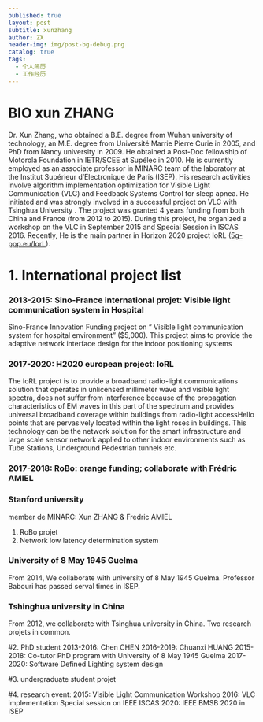 ```yaml
---
published: true
layout: post
subtitle: xunzhang
author: ZX
header-img: img/post-bg-debug.png
catalog: true
tags:
  - 个人简历
  - 工作经历
---
```



# BIO xun ZHANG
Dr. Xun Zhang, who obtained a B.E. degree from Wuhan university of technology,  an M.E. degree from Université Marrie Pierre Curie in 2005, and PhD from Nancy university in 2009.  He obtained a Post-Doc fellowship of Motorola Foundation in IETR/SCEE at Supélec in 2010.  He is currently employed as an associate professor in MINARC team of the laboratory  at the Institut Supérieur d’Electronique de Paris (ISEP). His research activities involve algorithm implementation optimization for Visible Light Communication (VLC) and Feedback Systems Control for sleep apnea. He initiated and was strongly involved in a successful project on VLC with Tsinghua University . The project was granted 4 years funding from both China and France (from 2012 to 2015). During this project, he organized a workshop on the VLC in September 2015 and Special Session in ISCAS 2016. Recently, He is the main partner in Horizon 2020 project IoRL ([5g-ppp.eu/IorL](5P-ppp.eu/Iorl)).  

# 1. International project list

### 2013-2015: Sino-France international projet: Visible light communication system in Hospital

Sino-France Innovation Funding project on “ Visible light communication system for hospital environment” ($5,000). This project aims to provide the adaptive network interface design for the indoor positioning systems


### 2017-2020: H2020 european project: IoRL
The IoRL project is to provide a broadband radio-light communications solution that operates in unlicensed millimeter wave and visible light spectra, does not suffer from interference because of the propagation characteristics of EM waves in this part of the spectrum and provides universal broadband coverage within buildings from radio-light accessHello points that are pervasively located within the light roses in buildings. This technology can be the network solution for the smart infrastructure and large scale sensor network applied to other indoor environments such as Tube Stations, Underground Pedestrian tunnels etc.

### 2017-2018: RoBo: orange funding; collaborate with Frédric AMIEL
### Stanford university
member de MINARC: Xun ZHANG & Fredric AMIEL
1. RoBo projet
2. Network low latency determination system
### University of 8 May 1945 Guelma
From 2014, We collaborate with university of 8 May 1945 Guelma. Professor Babouri has passed serval times in ISEP. 
### Tshinghua university in China
 From 2012, we collaborate with Tsinghua university in China. Two research projets in common. 

#2. PhD student
 2013-2016: Chen CHEN
 2016-2019: Chuanxi HUANG
 2015-2018: Co-tutor PhD program with University of 8 May 1945 Guelma 
 2017-2020: Software Defined Lighting system design
 
#3. undergraduate student projet

#4. research event:
2015: Visible Light Communication Workshop
2016: VLC implementation Special session on IEEE ISCAS
2020: IEEE BMSB 2020 in ISEP
